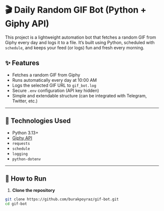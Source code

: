 # 🎬 Daily Random GIF Bot (Python + Giphy API)

This project is a lightweight automation bot that fetches a random GIF from Giphy every day and logs it to a file. It’s built using Python, scheduled with `schedule`, and keeps your feed (or logs) fun and fresh every morning.

## ✨ Features

- Fetches a random GIF from Giphy
- Runs automatically every day at 10:00 AM
- Logs the selected GIF URL to `gif_bot.log`
- Secure `.env` configuration (API key hidden)
- Simple and extendable structure (can be integrated with Telegram, Twitter, etc.)

---

## 🔧 Technologies Used

- Python 3.13+
- [Giphy API](https://developers.giphy.com/)
- `requests`
- `schedule`
- `logging`
- `python-dotenv`

---

## 🚀 How to Run

1. **Clone the repository**

```bash
git clone https://github.com/burakpoyraz/gif-bot.git
cd gif-bot
